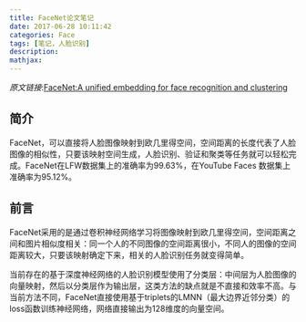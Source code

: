 ```yaml
---
title: FaceNet论文笔记
date: 2017-06-28 10:11:42
categories: Face
tags: [笔记，人脸识别]
description:
mathjax:
---
```


*原文链接*:[FaceNet:A unified embedding for face recognition and clustering](https://arxiv.org/abs/1503.03832)

## 简介

FaceNet，可以直接将人脸图像映射到欧几里得空间，空间距离的长度代表了人脸图像的相似性，只要该映射空间生成，人脸识别、验证和聚类等任务就可以轻松完成。FaceNet在LFW数据集上的准确率为99.63%，在YouTube Faces 数据集上准确率为95.12%。

## 前言

FaceNet采用的是通过卷积神经网络学习将图像映射到欧几里得空间，空间距离之间和图片相似度相关：同一个人的不同图像的空间距离很小，不同人的图像的空间距离较大，只要该映射确定下来，相关的人脸识别任务就变得简单。

当前存在的基于深度神经网络的人脸识别模型使用了分类层：中间层为人脸图像的向量映射，然后以分类层作为输出层，这类方法的缺点就是不直接和效率不高。与当前方法不同，FaceNet直接使用基于triplets的LMNN（最大边界近邻分类）的loss函数训练神经网络，网络直接输出为128维度的向量空间。